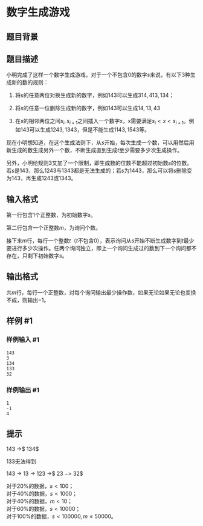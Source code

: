 # 数字生成游戏

## 题目背景



## 题目描述

小明完成了这样一个数字生成游戏，对于一个不包含$0$的数字$s$来说，有以下$3$种生成新的数的规则：

1.    将$s$的任意两位对换生成新的数字，例如$143$可以生成$314,413,134$；

2.    将$s$的任意一位删除生成新的数字，例如$143$可以生成$14,13,43$

3.    在$s$的相邻两位之间$s_i,s_{i + 1}$之间插入一个数字x，x需要满足$s_i<x<s_{i + 1}$。例如$143$可以生成$1243,1343$，但是不能生成$1143,1543$等。

现在小明想知道，在这个生成法则下，从$s$开始，每次生成一个数，可以用然后用新生成的数生成另外一个数，不断生成直到生成$t$至少需要多少次生成操作。

另外，小明给规则$3$又加了一个限制，即生成数的位数不能超过初始数$s$的位数。若$s$是$143$，那么$1243$与$1343$都是无法生成的；若$s$为$1443$，那么可以将$s$删除变为$143$，再生成$1243$或$1343$。

## 输入格式

第一行包含$1$个正整数，为初始数字$s$。

第二行包含一个正整数$m$，为询问个数。  

接下来$m$行，每行一个整数$t$（$t$不包含$0$），表示询问从$s$开始不断生成数字到$t$最少要进行多少次操作。任两个询问独立，即上一个询问生成过的数到下一个询问都不存在，只剩下初始数字$s$。



## 输出格式

共$m$行，每行一个正整数，对每个询问输出最少操作数，如果无论如果无论也变换不成，则输出$-1$。


## 样例 #1

### 样例输入 #1
```
143
3
134
133
32
```

### 样例输出 #1

```
1
-1
4
```

## 提示

$143$ ->$ 134$

$133$无法得到

$143$ -> $13$ -> $123$ ->$ 23 $->$ 32$

对于$20\%$的数据，$s < 100$；  
对于$40\%$的数据，$s < 1000$；  
对于$40\%$的数据，$m < 10$；  
对于$60\%$的数据，$s < 10000$；  
对于$100\%$的数据，$s < 100000,m ≤ 50000$。
